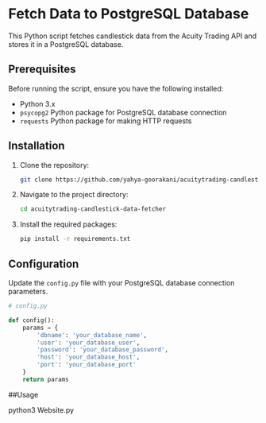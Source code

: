 # Fetch Data to PostgreSQL Database

This Python script fetches candlestick data from the Acuity Trading API and stores it in a PostgreSQL database.

## Prerequisites

Before running the script, ensure you have the following installed:

- Python 3.x
- `psycopg2` Python package for PostgreSQL database connection
- `requests` Python package for making HTTP requests

## Installation

1. Clone the repository:

    ```bash
    git clone https://github.com/yahya-goorakani/acuitytrading-candlestick-data-fetcher.git
    ```

2. Navigate to the project directory:

    ```bash
    cd acuitytrading-candlestick-data-fetcher
    ```

3. Install the required packages:

    ```bash
    pip install -r requirements.txt
    ```

## Configuration

Update the `config.py` file with your PostgreSQL database connection parameters.

```python
# config.py

def config():
    params = {
        'dbname': 'your_database_name',
        'user': 'your_database_user',
        'password': 'your_database_password',
        'host': 'your_database_host',
        'port': 'your_database_port'
    }
    return params
```

##Usage

python3 Website.py
